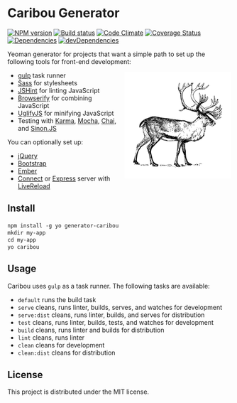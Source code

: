# Caribou Generator

[![NPM version][npm-image]][npm-url] [![Build status][travis-image]][travis-url] [![Code Climate][codeclimate-image]][codeclimate-url] [![Coverage Status][coverage-image]][coverage-url] [![Dependencies][david-image]][david-url] [![devDependencies][david-dev-image]][david-dev-url]

Yeoman generator for projects that want a simple path to set up the following
tools for front-end development:

<img align="right" src="templates/app/media/caribou-small.png" alt="Caribou">

 - [gulp][gulp] task runner
 - [Sass][sass] for stylesheets
 - [JSHint][jshint] for linting JavaScript
 - [Browserify][browserify] for combining JavaScript
 - [UglifyJS][uglifyjs] for minifying JavaScript
 - Testing with [Karma][karma], [Mocha][mocha], [Chai][chai], and
   [Sinon.JS][sinon]

You can optionally set up:

 - [jQuery][jquery]
 - [Bootstrap][bootstrap]
 - [Ember][ember]
 - [Connect][connect] or [Express][express] server with
   [LiveReload][livereload]

## Install

```
npm install -g yo generator-caribou
mkdir my-app
cd my-app
yo caribou
```

## Usage

Caribou uses `gulp` as a task runner. The following tasks are available:

 - `default` runs the build task
 - `serve` cleans, runs linter, builds, serves, and watches for development
 - `serve:dist` cleans, runs linter, builds, and serves for distribution
 - `test` cleans, runs linter, builds, tests, and watches for development
 - `build` cleans, runs linter and builds for distribution
 - `lint` cleans, runs linter
 - `clean` cleans for development
 - `clean:dist` cleans for distribution


## License

This project is distributed under the MIT license.


[travis-url]: http://travis-ci.org/wbyoung/caribou
[travis-image]: https://secure.travis-ci.org/wbyoung/caribou.png?branch=master
[npm-url]: https://npmjs.org/package/generator-caribou
[npm-image]: https://badge.fury.io/js/generator-caribou.png
[codeclimate-image]: https://codeclimate.com/github/wbyoung/caribou.png
[codeclimate-url]: https://codeclimate.com/github/wbyoung/caribou
[coverage-image]: https://coveralls.io/repos/wbyoung/caribou/badge.png
[coverage-url]: https://coveralls.io/r/wbyoung/caribou
[david-image]: https://david-dm.org/wbyoung/caribou.png?theme=shields.io
[david-url]: https://david-dm.org/wbyoung/caribou
[david-dev-image]: https://david-dm.org/wbyoung/caribou/dev-status.png?theme=shields.io
[david-dev-url]: https://david-dm.org/wbyoung/caribou#info=devDependencies

[caribou-image]: ./templates/app/media/caribou-small.png
[gulp]: http://gulpjs.com
[sass]: http://sass-lang.com
[browserify]: http://browserify.org
[jshint]: http://www.jshint.com
[uglifyjs]: https://github.com/mishoo/UglifyJS
[connect]: https://github.com/senchalabs/connect
[livereload]: http://livereload.com
[bower]: http://bower.io
[jquery]: http://jquery.com
[bootstrap]: http://getbootstrap.com
[karma]: http://karma-runner.github.io/
[mocha]: http://visionmedia.github.io/mocha/
[chai]: http://chaijs.com
[sinon]: http://sinonjs.org
[ember]: http://emberjs.com
[express]: http://expressjs.com
